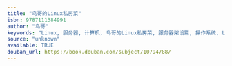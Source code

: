 ```yaml
---
title: "鸟哥的Linux私房菜"
isbn: 9787111384991
author: "鸟哥"
keywords: "Linux, 服务器, 计算机, 鸟哥的Linux私房菜, 服务器架设篇, 操作系统, Linux/Unix, linux"
source: "unknown"
available: TRUE
douban_url: https://book.douban.com/subject/10794788/
---
```

